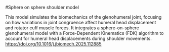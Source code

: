#Sphere on sphere shoulder model

This model simulates the biomechanics of the glenohumeral joint, focusing on how variations in joint congruence affect humeral head displacement and rotator cuff muscle forces. It integrates a sphere-on-sphere glenohumeral model with a Force-Dependent Kinematics (FDK) algorithm to account for humeral head displacements during shoulder movements.
https://doi.org/10.1016/j.jbiomech.2025.112885
